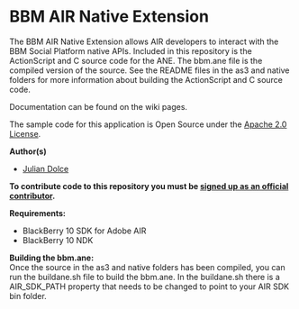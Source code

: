 # BBM AIR Native Extension

The BBM AIR Native Extension allows AIR developers to interact with the BBM Social Platform native APIs. Included in this repository is the ActionScript and C source code for the ANE. The bbm.ane file is the compiled version of the source. See the README files in the as3 and native folders for more information about building the ActionScript and C source code.  
    
Documentation can be found on the wiki pages.
  
The sample code for this application is Open Source under the [Apache 2.0 License](http://www.apache.org/licenses/LICENSE-2.0.html).

**Author(s)** 

* [Julian Dolce](http://www.twitter.com/jdolce)

**To contribute code to this repository you must be [signed up as an official contributor](http://blackberry.github.com/howToContribute.html).**

**Requirements:**  
* BlackBerry 10 SDK for Adobe AIR  
* BlackBerry 10 NDK  

**Building the bbm.ane:**  
Once the source in the as3 and native folders has been compiled, you can run the buildane.sh file to build the bbm.ane. In the buildane.sh there is a AIR_SDK_PATH property that needs to be changed to point to your AIR SDK bin folder.
